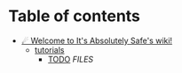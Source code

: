 # Table of contents

* [☄ Welcome to It's Absolutely Safe's wiki!](README.md)
  * [tutorials](./home/tutorials/README.md)
    * [TODO](./home/tutorials/tutorials\_server\_workshop.md)
$FILES$